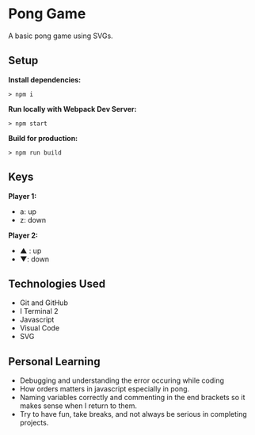 # Pong Game

A basic pong game using SVGs.

## Setup

**Install dependencies:**

`> npm i`

**Run locally with Webpack Dev Server:**

`> npm start`

**Build for production:**

`> npm run build`

## Keys

**Player 1:**
* a: up
* z: down

**Player 2:**
* ▲ : up
* ▼: down

## Technologies Used
* Git and GitHub
* I Terminal 2
* Javascript
* Visual Code
* SVG

## Personal Learning
* Debugging and understanding the error occuring while coding 
* How orders matters in javascript especially in pong. 
* Naming variables correctly and commenting in the end brackets so it makes sense when I return to them.
* Try to have fun, take breaks, and not always be serious in completing projects. 
